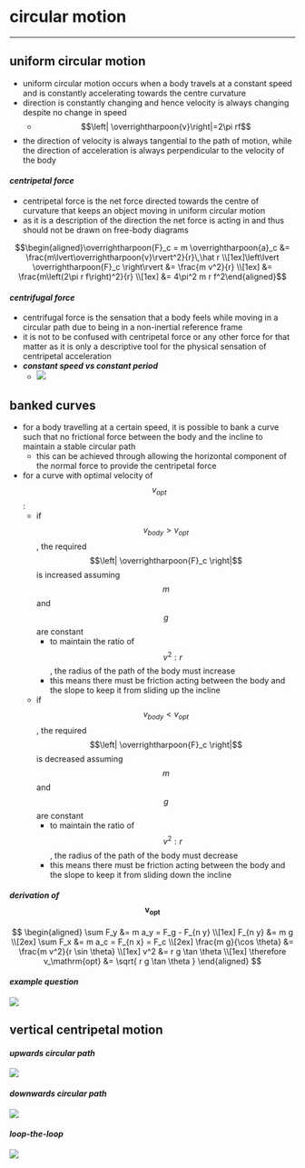 # circular motion

***

## **uniform circular motion**

* uniform circular motion occurs when a body travels at a constant speed and is constantly accelerating towards the centre curvature
* direction is constantly changing and hence velocity is always changing despite no change in speed
  * $$\left| \overrightharpoon{v}\right|=2\pi rf$$
* the direction of velocity is always tangential to the path of motion, while the direction of acceleration is always perpendicular to the velocity of the body

#### _**centripetal force**_

* centripetal force is the net force directed towards the centre of curvature that keeps an object moving in uniform circular motion
* as it is a description of the direction the net force is acting in and thus should not be drawn on free-body diagrams

$$\begin{aligned}\overrightharpoon{F}_c  = m \overrightharpoon{a}_c &= \frac{m\lvert\overrightharpoon{v}\rvert^2}{r}\,\hat r \\[1ex]\left\lvert \overrightharpoon{F}_c \right\rvert &= \frac{m v^2}{r} \\[1ex] &= \frac{m\left(2\pi r f\right)^2}{r} \\[1ex] &= 4\pi^2 m r f^2\end{aligned}$$



#### _**centrifugal force**_

* centrifugal force is the sensation that a body feels while moving in a circular path due to being in a non-inertial reference frame
* it is not to be confused with centripetal force or any other force for that matter as it is only a descriptive tool for the physical sensation of centripetal acceleration
* _**constant speed vs constant period**_
  * ![](../physics/images/image_1.846ae21b.png)

## **banked curves**

* for a body travelling at a certain speed, it is possible to bank a curve such that no frictional force between the body and the incline to maintain a stable circular path
  * this can be achieved through allowing the horizontal component of the normal force to provide the centripetal force
* for a curve with optimal velocity of $${v}_{opt}$$:
  * if $${v}_{body}>{v}_{opt}$$, the required $$\left| \overrightharpoon{F}_c \right|$$ is increased assuming $$m$$ and $$g$$ are constant
    * to maintain the ratio of $${v}^{2}:r$$, the radius of the path of the body must increase
    * this means there must be friction acting between the body and the slope to keep it from sliding up the incline
  * if $${v}_{body}<{v}_{opt}$$, the required $$\left| \overrightharpoon{F}_c \right|$$ is decreased assuming $$m$$ and $$g$$ are constant
    * to maintain the ratio of $${v}^{2}:r$$, the radius of the path of the body must decrease
    * this means there must be friction acting between the body and the slope to keep it from sliding down the incline

#### _**derivation of**_ $$\bm{v_{opt}}$$

$$
\begin{aligned}
\sum F_y &= m a_y = F_g - F_{n y} \\[1ex]
F_{n y} &= m g \\[2ex]
\sum F_x &= m a_c = F_{n x} = F_c \\[2ex]
\frac{m g}{\cos \theta} &= \frac{m v^2}{r \sin \theta} \\[1ex]
v^2 &= r g \tan \theta \\[1ex]
\therefore v_\mathrm{opt} &= \sqrt{ r g \tan \theta }
\end{aligned}
$$

#### _**example question**_

![](../physics/images/image_2.518856ba.png)

## **vertical centripetal motion**

#### _**upwards circular path**_

![](../physics/images/image_3.d4adc590.png)

#### _**downwards circular path**_

![](../physics/images/image_4.db8ba1ad.png)

#### _**loop-the-loop**_

![](../physics/images/image_5.3e9dcf7b.png)

